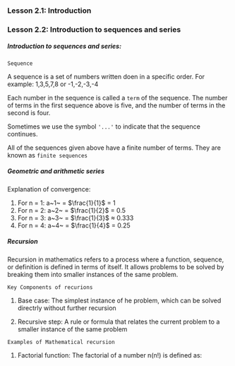 ### Lesson 2.1: Introduction

### Lesson 2.2: Introduction to sequences and series

<h5>Introduction to sequences and series:</h5>

`Sequence`

A sequence is a set of numbers written doen in a specific order.
For example:
1,3,5,7,8 or -1,-2,-3,-4

Each number in the sequence is called a `term` of the sequence.
The number of terms in the first sequence above is five, and the number of terms in the second is four.

Sometimes we use the symbol `'...'` to indicate that the sequence continues.

All of the sequences given above have a finite number of terms. They are known as `finite sequences`

<h5>Geometric and arithmetic series</h5>

Explanation of convergence:

1. For n = 1: a~1~ = $\frac{1}{1}$ = 1
2. For n = 2: a~2~ = $\frac{1}{2}$ = 0.5
3. For n = 3: a~3~ = $\frac{1}{3}$ $\approx$ 0.333
4. For n = 4: a~4~ = $\frac{1}{4}$ = 0.25

<h5>Recursion</h5>

Recursion in mathematics refers to a process where a function, sequence, or definition is defined in terms of itself. It allows problems to be solved by breaking them into smaller instances of the same problem.

`Key Components of recurions`

1. Base case: The simplest instance of he problem, which can be solved directrly without further recursion

2. Recursive step: A rule or formula that relates the current problem to a smaller instance of the same problem

`Examples of Mathematical recursion`

1. Factorial function: The factorial of a number n(n!) is defined as:
